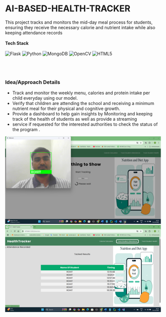 # AI-BASED-HEALTH-TRACKER

This project tracks and monitors the mid-day meal process for students, ensuring they receive the necessary calorie and nutrient intake while also keeping attendance records
<br><br>
**Tech Stack** <br><br>
![Flask](https://img.shields.io/badge/-Flask-blue?style=for-the-badge&logo=Flask)
![Python](https://img.shields.io/badge/-Python-black?style=for-the-badge&logo=Python)
![MongoDB](https://img.shields.io/badge/-MongoDB-black?style=for-the-badge&logo=mongodb)
![OpenCV](https://img.shields.io/badge/opencv-%23white.svg?style=for-the-badge&logo=opencv&logoColor=white)
![HTML5](https://img.shields.io/badge/html5-%23E34F26.svg?style=for-the-badge&logo=html5&logoColor=white)
<br><br>
<br><br>
<h3>Idea/Approach Details</h3>
<ul>
<li>Track and monitor the weekly menu, calories and protein intake per child everyday using our model.
<li>Verify that children are attending the school and receiving a minimum nutrient meal for their physical and cognitive growth.
<li>Provide a dashboard to help gain insights by Monitoring and keeping track of the health of students as well as provide a streaming 
<li>service if requested for the interested authorities to check the status of the program .
</ul>

![Health Tracker Output](https://raw.githubusercontent.com/therohitk1/AI-BASED-HEALTH-TRACKER/main/AI-Based-Health-Tracker-main/AI-Based-Health-Tracker-main/OUTPUT.png)
![Attendance Marked](https://raw.githubusercontent.com/therohitk1/AI-BASED-HEALTH-TRACKER/main/AI-Based-Health-Tracker-main/AI-Based-Health-Tracker-main/Attendance%20Marked.png)

